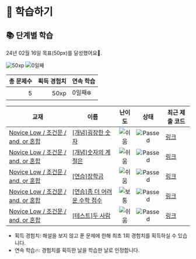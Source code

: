 # 📖 학습하기

## 📚 단계별 학습
24년 02월 16일 목표(50px)를 달성했어요🥳.

![50xp](https://img.shields.io/badge/EXP-50xp-%235cb85c.svg?for-the-badge)
![0일째](https://img.shields.io/badge/연속학습-0일째-%23E34F26.svg?for-the-badge)

|총 문제수|획득 경험치|연속 학습|
|---:|---:|---|
5|50xp|0일째❄️|

|교재|이름|난이도|상태|최근 제출 코드|
|---|---|:---:|:---:|---|
|[Novice Low / 조건문 / and, or 혼합](https://www.codetree.ai/missions?missionId=4)|[[개념]굉장한 숫자](https://www.codetree.ai/missions/4/problems/amazing-number)|![쉬움][easy]|![Passed][passed]|[링크](https://github.com/kimInDa/codetree-TILs/blob/main/240216/%EA%B5%89%EC%9E%A5%ED%95%9C%20%EC%88%AB%EC%9E%90/amazing-number.py)|
|[Novice Low / 조건문 / and, or 혼합](https://www.codetree.ai/missions?missionId=4)|[[개념]숫자의 계절은](https://www.codetree.ai/missions/4/problems/season-of-num)|![쉬움][easy]|![Passed][passed]|[링크](https://github.com/kimInDa/codetree-TILs/blob/main/240216/%EC%88%AB%EC%9E%90%EC%9D%98%20%EA%B3%84%EC%A0%88%EC%9D%80/season-of-num.py)|
|[Novice Low / 조건문 / and, or 혼합](https://www.codetree.ai/missions?missionId=4)|[[연습]장학금](https://www.codetree.ai/missions/4/problems/scholarship)|![쉬움][easy]|![Passed][passed]|[링크](https://github.com/kimInDa/codetree-TILs/blob/main/240216/%EC%9E%A5%ED%95%99%EA%B8%88/scholarship.py)|
|[Novice Low / 조건문 / and, or 혼합](https://www.codetree.ai/missions?missionId=4)|[[연습]좀 더 어려운 수학 점수](https://www.codetree.ai/missions/4/problems/math-scores-are-more-difficult)|![보통][medium]|![Passed][passed]|[링크](https://github.com/kimInDa/codetree-TILs/blob/main/240216/%EC%A2%80%20%EB%8D%94%20%EC%96%B4%EB%A0%A4%EC%9A%B4%20%EC%88%98%ED%95%99%20%EC%A0%90%EC%88%98/math-scores-are-more-difficult.py)|
|[Novice Low / 조건문 / and, or 혼합](https://www.codetree.ai/missions?missionId=4)|[[테스트]두 사람](https://www.codetree.ai/missions/4/problems/two-person)|![쉬움][easy]|![Passed][passed]|[링크](https://github.com/kimInDa/codetree-TILs/blob/main/240216/%EB%91%90%20%EC%82%AC%EB%9E%8C/two-person.py)|


* 획득 경험치: 해설을 보지 않고 푼 문제에 한해 최초 1회 경험치를 획득하실 수 있습니다.
* 연속 학습🔥: 경험치를 획득한 날을 학습한 날로 인정합니다.










[b5]: https://img.shields.io/badge/Bronze_5-%235D3E31.svg
[b4]: https://img.shields.io/badge/Bronze_4-%235D3E31.svg
[b3]: https://img.shields.io/badge/Bronze_3-%235D3E31.svg
[b2]: https://img.shields.io/badge/Bronze_2-%235D3E31.svg
[b1]: https://img.shields.io/badge/Bronze_1-%235D3E31.svg
[s5]: https://img.shields.io/badge/Silver_5-%23394960.svg
[s4]: https://img.shields.io/badge/Silver_4-%23394960.svg
[s3]: https://img.shields.io/badge/Silver_3-%23394960.svg
[s2]: https://img.shields.io/badge/Silver_2-%23394960.svg
[s1]: https://img.shields.io/badge/Silver_1-%23394960.svg
[g5]: https://img.shields.io/badge/Gold_5-%23FFC433.svg
[g4]: https://img.shields.io/badge/Gold_4-%23FFC433.svg
[g3]: https://img.shields.io/badge/Gold_3-%23FFC433.svg
[g2]: https://img.shields.io/badge/Gold_2-%23FFC433.svg
[g1]: https://img.shields.io/badge/Gold_1-%23FFC433.svg
[p5]: https://img.shields.io/badge/Platinum_5-%2376DDD8.svg
[p4]: https://img.shields.io/badge/Platinum_4-%2376DDD8.svg
[p3]: https://img.shields.io/badge/Platinum_3-%2376DDD8.svg
[p2]: https://img.shields.io/badge/Platinum_2-%2376DDD8.svg
[p1]: https://img.shields.io/badge/Platinum_1-%2376DDD8.svg
[passed]: https://img.shields.io/badge/Passed-%23009D27.svg
[failed]: https://img.shields.io/badge/Failed-%23D24D57.svg
[easy]: https://img.shields.io/badge/쉬움-%235cb85c.svg?for-the-badge
[medium]: https://img.shields.io/badge/보통-%23FFC433.svg?for-the-badge
[hard]: https://img.shields.io/badge/어려움-%23D24D57.svg?for-the-badge